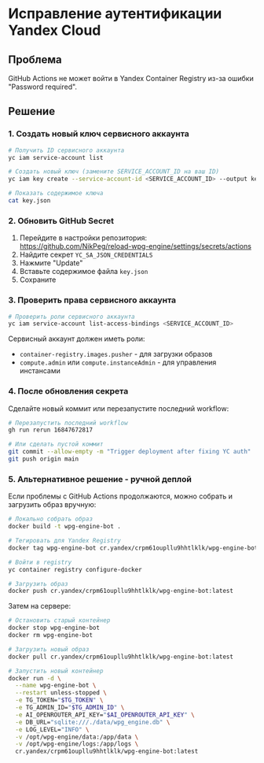 # Исправление аутентификации Yandex Cloud

## Проблема
GitHub Actions не может войти в Yandex Container Registry из-за ошибки "Password required".

## Решение

### 1. Создать новый ключ сервисного аккаунта

```bash
# Получить ID сервисного аккаунта
yc iam service-account list

# Создать новый ключ (замените SERVICE_ACCOUNT_ID на ваш ID)
yc iam key create --service-account-id <SERVICE_ACCOUNT_ID> --output key.json

# Показать содержимое ключа
cat key.json
```

### 2. Обновить GitHub Secret

1. Перейдите в настройки репозитория: https://github.com/NikPeg/reload-wpg-engine/settings/secrets/actions
2. Найдите секрет `YC_SA_JSON_CREDENTIALS`
3. Нажмите "Update" 
4. Вставьте содержимое файла `key.json`
5. Сохраните

### 3. Проверить права сервисного аккаунта

```bash
# Проверить роли сервисного аккаунта
yc iam service-account list-access-bindings <SERVICE_ACCOUNT_ID>
```

Сервисный аккаунт должен иметь роли:
- `container-registry.images.pusher` - для загрузки образов
- `compute.admin` или `compute.instanceAdmin` - для управления инстансами

### 4. После обновления секрета

Сделайте новый коммит или перезапустите последний workflow:

```bash
# Перезапустить последний workflow
gh run rerun 16847672817

# Или сделать пустой коммит
git commit --allow-empty -m "Trigger deployment after fixing YC auth"
git push origin main
```

### 5. Альтернативное решение - ручной деплой

Если проблемы с GitHub Actions продолжаются, можно собрать и загрузить образ вручную:

```bash
# Локально собрать образ
docker build -t wpg-engine-bot .

# Тегировать для Yandex Registry
docker tag wpg-engine-bot cr.yandex/crpm61oupllu9hhtlklk/wpg-engine-bot:latest

# Войти в registry
yc container registry configure-docker

# Загрузить образ
docker push cr.yandex/crpm61oupllu9hhtlklk/wpg-engine-bot:latest
```

Затем на сервере:

```bash
# Остановить старый контейнер
docker stop wpg-engine-bot
docker rm wpg-engine-bot

# Загрузить новый образ
docker pull cr.yandex/crpm61oupllu9hhtlklk/wpg-engine-bot:latest

# Запустить новый контейнер
docker run -d \
  --name wpg-engine-bot \
  --restart unless-stopped \
  -e TG_TOKEN="$TG_TOKEN" \
  -e TG_ADMIN_ID="$TG_ADMIN_ID" \
  -e AI_OPENROUTER_API_KEY="$AI_OPENROUTER_API_KEY" \
  -e DB_URL="sqlite:///./data/wpg_engine.db" \
  -e LOG_LEVEL="INFO" \
  -v /opt/wpg-engine/data:/app/data \
  -v /opt/wpg-engine/logs:/app/logs \
  cr.yandex/crpm61oupllu9hhtlklk/wpg-engine-bot:latest